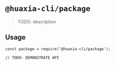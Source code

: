 # `@huaxia-cli/package`

> TODO: description

## Usage

```
const package = require('@huaxia-cli/package');

// TODO: DEMONSTRATE API
```
